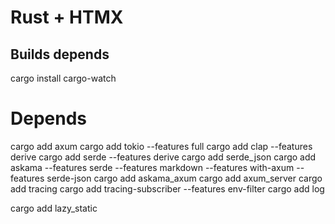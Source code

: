 # Rust + HTMX

## Builds depends

cargo install cargo-watch

# Depends

cargo add axum 
cargo add tokio --features full 
cargo add clap --features derive 
cargo add serde --features derive 
cargo add serde_json 
cargo add askama --features serde --features markdown --features with-axum --features serde-json 
cargo add askama_axum
cargo add axum_server 
cargo add tracing 
cargo add tracing-subscriber --features env-filter 
cargo add log 

cargo add lazy_static 
